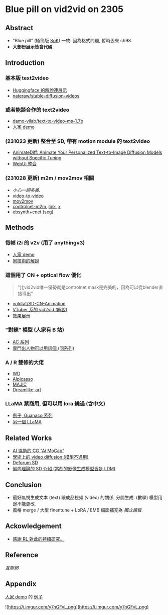 # Blue pill on vid2vid on 2305 #

## Abstract ##

- "Blue pill" (極簡版 [SoK](https://blog.csdn.net/u010970698/article/details/109106690)) 一枚. 因為格式問題, 暫時丟來 ch98.
- **大部份展示皆含代碼.**

## Introduction ##

### 基本版 text2video ###
- [Huggingface 的解說連展示](https://huggingface.co/blog/text-to-video)
- [nateraw/stable-diffusion-videos](https://github.com/nateraw/stable-diffusion-videos#readme)

### 或者能談合作的 text2video ###
- [damo-vilab/text-to-video-ms-1.7b](https://huggingface.co/damo-vilab/text-to-video-ms-1.7b)
- [人家 demo](https://huggingface.co/spaces/damo-vilab/modelscope-text-to-video-synthesis)

### (231023 更新) 整合至 SD, 帶有 motion module 的 text2video ###
- [AnimateDiff: Animate Your Personalized Text-to-Image Diffusion Models without Specific Tuning](https://arxiv.org/abs/2307.04725)
- [WebUI 整合](https://github.com/continue-revolution/sd-webui-animatediff)

### (231028 更新) m2m / mov2mov 相關 ###

- *小心一詞多義.*
- [video-to-video](https://stable-diffusion-art.com/video-to-video/)
- [mov2mov](https://github.com/Scholar01/sd-webui-mov2mov)
- [controlnet-m2m](https://github.com/lllyasviel/ControlNet/issues/184), [link](https://github.com/Mikubill/sd-webui-controlnet/discussions/546), [x](https://twitter.com/toyxyz3/status/1632731437941268481)
- [ebsynth+cnet (seg)](https://v.douyin.com/idG87j8J/)

## Methods ##

### 每幀 i2i 的 v2v (用了 anythingv3) ###
- [人家 demo](https://huggingface.co/spaces/doevent/video_to_video_diffusion)
- [同技術的解說](https://www.youtube.com/watch?v=sVmi2Yp43c0&ab_channel=MDMZ)

### 這個用了 CN + optical flow 優化 ###

> "比vid2vid唯一優勢就是controlnet mask是完美的，因為可以從blender直接導出"

- [volotat/SD-CN-Animation](https://github.com/volotat/SD-CN-Animation)
- [VTuber 系的 vid2vid (解說)](https://note.com/alone1m/n/n5579c1b170c7)
- [效果展示](https://twitter.com/kaizirod/status/1655420585714028551)

### "對練" 模型 (人家有 B 站) ###
- [AC 系列](https://huggingface.co/JosephusCheung/ACertainty)
- [專門出人物可以用這個 (同系列)](https://huggingface.co/JosephusCheung/ACertainThing)

### A / R 雙修的大佬 ###
- [WD](https://huggingface.co/waifu-diffusion/wd-1-5-beta2-extra)
- [AIpicasso](https://huggingface.co/aipicasso/cool-japan-diffusion-2-1-2)
- [MAJIC](https://civitai.com/models/41865/majicmix-fantasy)
- [Dreamlike-art](https://huggingface.co/dreamlike-art/dreamlike-photoreal-2.0)


### LLaMA 禁商用, 但可以用 lora 繞過 (含中文) ###
- [例子, Guanaco 系列](https://huggingface.co/KBlueLeaf/guanaco-7B-leh)
- [另一個 LLaMA](https://github.com/ymcui/Chinese-LLaMA-Alpaca)

## Related Works ##

- [AI 協助的 CG "Ai MoCap"](https://www.rokoko.com/)
- [學術上的 video diffusion (模型不通用)](https://github.com/lucidrains/video-diffusion-pytorch)
- [Deforum SD](https://github.com/deforum-art/deforum-stable-diffusion)
- [偏向理論的 SD 介紹 (當刻的影像生成模型皆是 LDM)](https://www.zhihu.com/question/575509366)

## Conclusion ##

- 最好無視生成文本 (text) 跟成品視頻 (video) 的關係, 分開生成. (數學) 模型用途不能更改.
- 風格 merge / 大型 finentune + LoRA / EMB 細節補充為 *獨立題目*.

## Ackowledgement ##

- [感謝 RL 對此的持續研究。](https://github.com/ReaLifecyborg/MaskAnimationDiffusion/blob/main/README.md) 

## Reference ##

*互聯網*

## Appendix ##

[人家 demo](https://huggingface.co/spaces/damo-vilab/modelscope-text-to-video-synthesis) 的 [例子](https://imgur.com/a/85UvVGN)

![https://i.imgur.com/y7nGFvL.png](https://i.imgur.com/y7nGFvL.png)
